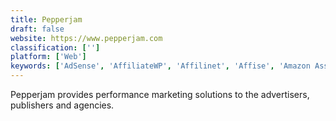 ```yaml
---
title: Pepperjam
draft: false 
website: https://www.pepperjam.com
classification: ['']
platform: ['Web']
keywords: ['AdSense', 'AffiliateWP', 'Affilinet', 'Affise', 'Amazon Associates', 'AvantLink', 'Awin', 'CAKE', 'ClickBank', 'Google Ad Manager', 'Impact', 'LeadDyno', 'OpenX', 'PayKickstart', 'Post Affiliate Pro', 'Refersion', 'ShareASale', 'SkimLinks', 'TrackingDesk', 'Tune', 'zanox']
---
```

Pepperjam provides performance marketing solutions to the advertisers, publishers and agencies.